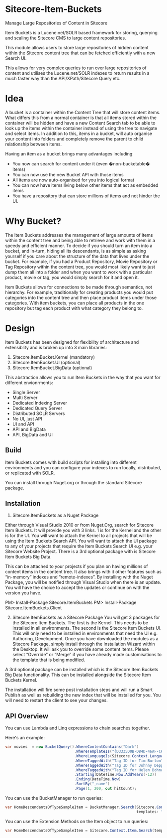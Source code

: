 Sitecore-Item-Buckets
=====================

Manage Large Repositories of Content in Sitecore

Item Buckets is a Lucene.net/SOLR based framework for storing, querying
and scaling the Sitecore CMS to large content repositories.

This module allows users to store large repositories of hidden content
within the Sitecore content tree that can be fetched efficiently with
a new Search UI.

This allows for very complex queries to run over large repositories of 
content and utilises the Lucene.net/SOLR indexes to return results in
a much faster way than the API/XPath/Sitecore Query etc.

Idea
=====================
A bucket is a container within the Content Tree that will store content
items. What differs this from a normal container is that all items 
stored within the container will be hidden and have a new Content 
Search tab to be able to look up the items within the container instead
of using the tree to navigate and select items. In addition to this, 
items in a bucket, will auto organise your content into folders and 
completely remove the parent to child relationship between items.

Having an item as a bucket brings many advantages including:

* You now can search for content under it (even �non-bucketable� items)
* You can now use the new Bucket API with those items
* All items are now auto-organised for you into logical format
* You can now have items living below other items that act as embedded items
* You have a repository that can store millions of items and not hinder the UI.

Why Bucket?
=====================
The Item Buckets addresses the management of large amounts of items within the 
content tree and being able to retrieve and work with them in a speedy and 
efficient manner. To decide if you should turn an item into a bucket, and 
in-turn, hiding all its descendants, is as simple as asking yourself if you
care about the structure of the data that lives under the bucket. For example,
if you had a Product Repository, Movie Repository or Tag Repository within 
the content tree, you would most likely want to just dump them all into a 
folder and when you want to work with a particular product, movie or tag, 
you would simply search for it and open it.

Item Buckets allows for connections to be made through semantics, not hierarchy. 
For example, traditionally for creating products you would put categories 
into the content tree and then place product items under those categories.
With item buckets, you can place all products in the one repository but tag
each product with what category they belong to.


Design
=====================

Item Buckets has been designed for flexibility of architecture and
extensiblity and is broken up into 3 main libraries:

1. Sitecore.ItemBucket.Kernel (mandatory)
2. Sitecore.ItemBucket.UI (optional)
3. Sitecore.ItemBucket.BigData (optional)

This abstraction allows you to run Item Buckets in the way that you want
for different envionrments:

* Single Server
* Multi Server
* Dedicated Indexing Server
* Dedicated Query Server
* Distributed SOLR Servers
* No UI, just API
* UI and API
* API and BigData
* API, BigData and UI


Build
-------------

Item Buckets comes with build scripts for installing into different
environments and you can configure your indexes to run locally, 
distributed, or replicated with SOLR.

You can install through Nuget.org or through the standard Sitecore 
package.

Installation
-------------

1) Sitecore.ItemBuckets as a Nuget Package

Either through Visual Studio 2010 or from Nuget.Org, search for Sitecore Item Buckets. 
It will provide you with 3 links. 1 is for the Kernel and the other is for the UI.
You will want to attach the Kernel to all projects that will be using the Item 
Buckets Search API. You will want to attach the UI package to any of your projects
that require the Item Buckets Search UI e.g. your Sitecore Website Project.
There is a 3rd optional package with is Sitecore Item Buckets Big Data. 

This can be attached to your projects if you plan on having millions of 
content items in the content tree. It also brings with it other features such as 
“in-memory” indexes and “remote-indexes”. By installing with the Nuget Package, 
you will be notified through Visual Studio when there is an update. You will have
the choice to accept the updates or continue on with the version you have.

PM> Install-Package Sitecore.ItemBuckets
PM> Install-Package Sitecore.ItemBuckets.Client

2) Sitecore ItemBuckets as a Sitecore Package
You will get 3 packages for the Sitecore Item Buckets. The first is the Kernel. 
This needs to be installed in all environments. The second is the Sitecore Item
Buckets UI. This will only need to be installed in environments that need the 
UI e.g. Authoring, Development. Once you have downloaded the modules as a 
Sitecore Package, simply install through the Installation Wizard within the 
Desktop. It will ask you to override some content items. Please select “Override”
or “Merge” if you have already made customisations to the template that is being
modified.

A 3rd optional package can be installed which is the Sitecore Item Buckets Big
Data functionality. This can be installed alongside the Sitecore Item Buckets
Kernel.

The installation will fire some post installation steps and will run a Smart
Publish as well as rebuilding the new index that will be installed for you.
You will need to restart the client to see your changes.


API Overview
--------

You can use Lambda and Linq expressions to chain searches together.

Here's an example:

``` C#
var movies  = new BucketQuery().WhereContentContains("Dark")
                               .WhereTemplateIs("{D3335D0B-D84D-46AF-C620-A67A6022AB3F}")
                               .WhereLanguageIs(Sitecore.Context.Language)
                               .WhereTaggedWith("Tag ID for Tim Burton")
                               .WhereTaggedWith("Tag ID for Johnny Depp")
                               .WhereTaggedWith("Tag ID for Helen Bohnam-Carter")
                               .Starting(DateTime.Now.AddYears(-12))
                               .Ending(DateTime.Now)
                               .SortBy("_name")
                               .Page(1, 200, out hitCount);

```

You can use the BucketManager to run queries:

``` C#
var HomeDescendantsOfTypeSampleItem = BucketManager.Search(Sitecore.Context.Item, 
                                                           templates: "{76036F5E-CBCE-46D1-AF0A-4143F9B557AA}");
```

You can use the Extension Methods on the Item object to run queries:

``` C#
var HomeDescendantsOfTypeSampleItem = Sitecore.Context.Item.Search(templates: "{76036F5E-CBCE-46D1-AF0A-4143F9B557AA}");
```



